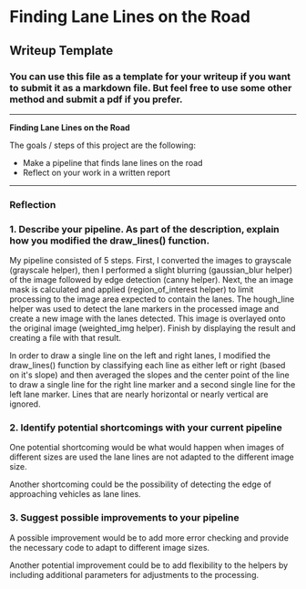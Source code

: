 # **Finding Lane Lines on the Road** 

## Writeup Template

### You can use this file as a template for your writeup if you want to submit it as a markdown file. But feel free to use some other method and submit a pdf if you prefer.

---

**Finding Lane Lines on the Road**

The goals / steps of this project are the following:
* Make a pipeline that finds lane lines on the road
* Reflect on your work in a written report


[//]: # (Image References)

[image1]: ./examples/grayscale.jpg "Grayscale"

---

### Reflection

### 1. Describe your pipeline. As part of the description, explain how you modified the draw_lines() function.

My pipeline consisted of 5 steps. First, I converted the images to grayscale (grayscale helper), then I performed a slight blurring (gaussian_blur helper) of the image followed by edge detection (canny helper).  Next, the an image mask is calculated and applied (region_of_interest helper) to limit processing to the image area expected to contain the lanes.  The hough_line helper was used to detect the lane markers in the processed image and create a new image with the lanes detected.  This image is overlayed onto the original image (weighted_img helper).  Finish by displaying the result and creating a file with that result.

In order to draw a single line on the left and right lanes, I modified the draw_lines() function by classifying each line as either left or right (based on it's slope) and then averaged the slopes and the center point of the line to draw a single line for the right line marker and a second single line for the left lane marker.  Lines that are nearly horizontal or nearly vertical are ignored.



### 2. Identify potential shortcomings with your current pipeline


One potential shortcoming would be what would happen when images of different sizes are used the lane lines are not adapted to the different image size.

Another shortcoming could be the possibility of detecting the edge of approaching vehicles as lane lines.


### 3. Suggest possible improvements to your pipeline

A possible improvement would be to add more error checking and provide the necessary code to adapt to different image sizes.

Another potential improvement could be to add flexibility to the helpers by including additional parameters for adjustments to the processing.
